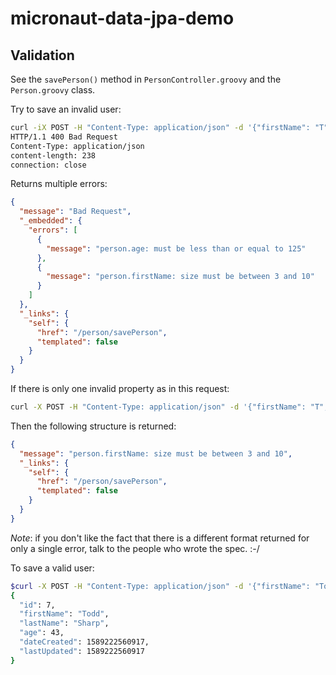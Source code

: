 # micronaut-data-jpa-demo

## Validation

See the `savePerson()` method in `PersonController.groovy` and the `Person.groovy` class.

Try to save an invalid user:

```bash
curl -iX POST -H "Content-Type: application/json" -d '{"firstName": "T", "lastName": "Sharp", "age": 155}' http://localhost:8080/person/savePerson                      
HTTP/1.1 400 Bad Request
Content-Type: application/json
content-length: 238
connection: close
```

Returns multiple errors:

```json
{
  "message": "Bad Request",
  "_embedded": {
    "errors": [
      {
        "message": "person.age: must be less than or equal to 125"
      },
      {
        "message": "person.firstName: size must be between 3 and 10"
      }
    ]
  },
  "_links": {
    "self": {
      "href": "/person/savePerson",
      "templated": false
    }
  }
}
```

If there is only one invalid property as in this request:

```bash 
curl -X POST -H "Content-Type: application/json" -d '{"firstName": "T", "lastName": "Sharp", "age": 43}' http://localhost:8080/person/savePerson
```

Then the following structure is returned:

```json
{
  "message": "person.firstName: size must be between 3 and 10",
  "_links": {
    "self": {
      "href": "/person/savePerson",
      "templated": false
    }
  }
}
```

*Note*: if you don't like the fact that there is a different format returned for only a single error, talk to the people who wrote the spec. :-/

To save a valid user:

```bash
$curl -X POST -H "Content-Type: application/json" -d '{"firstName": "Todd", "lastName": "Sharp", "age": 43}' http://localhost:8080/person/savePerson                       | jq
{
  "id": 7,
  "firstName": "Todd",
  "lastName": "Sharp",
  "age": 43,
  "dateCreated": 1589222560917,
  "lastUpdated": 1589222560917
}
```